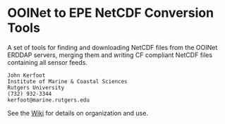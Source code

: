 OOINet to EPE NetCDF Conversion Tools
=====================================

A set of tools for finding and downloading NetCDF files from the OOINet ERDDAP
servers, merging them and writing CF compliant NetCDF files containing all
sensor feeds.

    John Kerfoot
    Institute of Marine & Coastal Sciences
    Rutgers University
    (732) 932-3344
    kerfoot@marine.rutgers.edu

See the [Wiki]() for details on organization and use.

